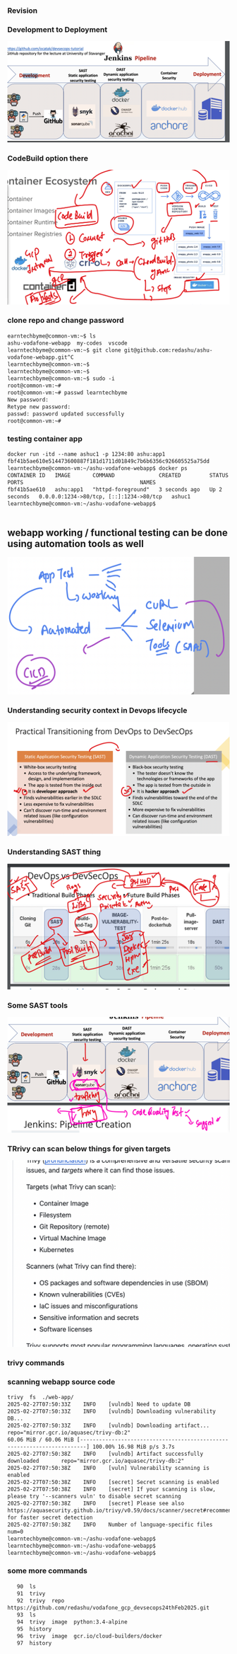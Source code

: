 ### Revision 

### Development to Deployment 

<img src="dev1.png">

### CodeBuild option there 

<img src="cb1.png">

### clone repo and change password 

```
earntechbyme@common-vm:~$ ls
ashu-vodafone-webapp  my-codes  vscode
learntechbyme@common-vm:~$ git clone git@github.com:redashu/ashu-vodafone-webapp.git^C
learntechbyme@common-vm:~$ 
learntechbyme@common-vm:~$ 
learntechbyme@common-vm:~$ sudo -i
root@common-vm:~# 
root@common-vm:~# passwd learntechbyme 
New password: 
Retype new password: 
passwd: password updated successfully
root@common-vm:~# 

```

### testing container app

```
docker run -itd --name ashuc1 -p 1234:80 ashu:app1
fbf41b5ae610e514473600887f181d1711d01849c7b6b6356c926605525a75dd
learntechbyme@common-vm:~/ashu-vodafone-webapp$ docker ps
CONTAINER ID   IMAGE       COMMAND              CREATED         STATUS         PORTS                                     NAMES
fbf41b5ae610   ashu:app1   "httpd-foreground"   3 seconds ago   Up 2 seconds   0.0.0.0:1234->80/tcp, [::]:1234->80/tcp   ashuc1
learntechbyme@common-vm:~/ashu-vodafone-webapp$ 


```

## webapp working / functional testing can be done using automation tools as well

<img src="tool1.png">

### Understanding security context in Devops lifecycle 

<img src="sec1.png">

### Understanding SAST thing

<img src="sast.png">

### Some SAST tools 

<img src="sast1.png">

### TRrivy can scan below things for given targets

<img src="trivy1.png">



### trivy commands 

### scanning webapp source code 

```
trivy  fs  ./web-app/
2025-02-27T07:50:33Z    INFO    [vulndb] Need to update DB
2025-02-27T07:50:33Z    INFO    [vulndb] Downloading vulnerability DB...
2025-02-27T07:50:33Z    INFO    [vulndb] Downloading artifact...        repo="mirror.gcr.io/aquasec/trivy-db:2"
60.06 MiB / 60.06 MiB [------------------------------------------------------------------------] 100.00% 16.98 MiB p/s 3.7s
2025-02-27T07:50:38Z    INFO    [vulndb] Artifact successfully downloaded       repo="mirror.gcr.io/aquasec/trivy-db:2"
2025-02-27T07:50:38Z    INFO    [vuln] Vulnerability scanning is enabled
2025-02-27T07:50:38Z    INFO    [secret] Secret scanning is enabled
2025-02-27T07:50:38Z    INFO    [secret] If your scanning is slow, please try '--scanners vuln' to disable secret scanning
2025-02-27T07:50:38Z    INFO    [secret] Please see also https://aquasecurity.github.io/trivy/v0.59/docs/scanner/secret#recommendation for faster secret detection
2025-02-27T07:50:38Z    INFO    Number of language-specific files       num=0
learntechbyme@common-vm:~/ashu-vodafone-webapp$ 
learntechbyme@common-vm:~/ashu-vodafone-webapp$ 
learntechbyme@common-vm:~/ashu-vodafone-webapp$ 

```

### some more commands 

```
   90  ls
   91  trivy 
   92  trivy  repo https://github.com/redashu/vodafone_gcp_devsecops24thFeb2025.git
   93  ls
   94  trivy  image  python:3.4-alpine 
   95  history 
   96  trivy  image  gcr.io/cloud-builders/docker
   97  history 

   ```
   